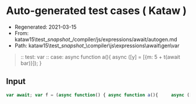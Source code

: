 # Auto-generated test cases ( Kataw )
- Regenerated: 2021-03-15
- From: kataw15\test\__snapshot__/compiler/js/expressions/await/autogen.md
- Path: kataw15\test\__snapshot__\compiler\js\expressions\await\gen\var
> :: test: var
> :: case: async function a(){     async ([y] = [{m: 5 + t(await bar)}]);     }
## Input

`````js
var await; var f = (async function() { async function a(){     async ([y] = [{m: 5 + t(await bar)}]);     } });
`````
